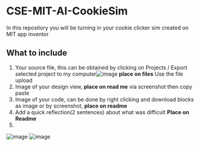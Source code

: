 # CSE-MIT-AI-CookieSim

In this repository you will be turning in your cookie clicker sim created on MIT app inventor

## What to include

1. Your source file, this can be obtained by clicking on Projects / Export selected project to my computer![image](https://github.com/user-attachments/assets/f99cff16-16e3-4e1e-afc7-9da69f0e47f4) __place on files__ Use the file upload
2. Image of your design view, __place on read me__ via screenshot then copy paste
3. Image of your code, can be done by right clicking and download blocks as image or by screenshot, __place on readme__
4. Add a quick reflection(2 sentences) about what was difficult __Place on Readme__
5. 
![image](https://github.com/user-attachments/assets/e95efe48-0629-4c24-9165-7e25563f049c)
![image](https://github.com/user-attachments/assets/0ce57c77-85fc-41bd-946c-b199db544b52)



